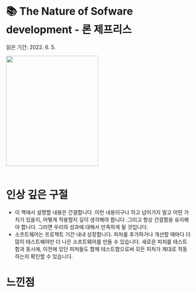 # 📚 The Nature of Sofware development - 론 제프리스

읽은 기간: 2022. 6. 5.

 <img src = "https://m.media-amazon.com/images/S/aplus-media/mg/8ef858f9-46ce-47df-b4a7-0b00b61332ef._SR300,300_.png" width = "250" height = "300">
<br>
<br>

# 인상 깊은 구절

- 이 책에서 설명할 내용은 간결합니다 .이런 내용이구나 하고 넘어가지 말고 어떤 가치가 있을지, 어떻게 적용할지 깊이 생각해야 합니다 .그리고 항상 간결함을 유지해야 합니다. 그러면 우리의 성과에 대해서 만족하게 될 것입니다.
- 소프트웨어는 프로젝트 기간 내내 성장합니다. 피처를 추가하거나 개선할 때마다 더 많이 테스트해야만 더 나은 소프트웨어를 만들 수 있습니다. 새로운 피처를 테스트함과 동시에, 이전에 있던 피처들도 함께 테스트함으로써 모든 피처가 제대로 작동하는지 확인할 수 있습니다.

# 느낀점
